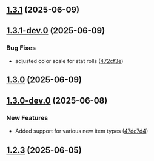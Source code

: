 ## [1.3.1](https://github.com/Wynnventory/WynnVentory_Mod/compare/v1.3.1-dev.0...v1.3.1) (2025-06-09)

## [1.3.1-dev.0](https://github.com/Wynnventory/WynnVentory_Mod/compare/v1.3.0...v1.3.1-dev.0) (2025-06-09)


### Bug Fixes

* adjusted color scale for stat rolls ([472cf3e](https://github.com/Wynnventory/WynnVentory_Mod/commit/472cf3e7522b471a9c994354ffc9a7819437c1e7))

## [1.3.0](https://github.com/Wynnventory/WynnVentory_Mod/compare/v1.3.0-dev.0...v1.3.0) (2025-06-09)

## [1.3.0-dev.0](https://github.com/Wynnventory/WynnVentory_Mod/compare/v1.2.3...v1.3.0-dev.0) (2025-06-08)


### New Features

* Added support for various new item types ([47dc7d4](https://github.com/Wynnventory/WynnVentory_Mod/commit/47dc7d40c9989846335e1354c7c24597880d1949))

## [1.2.3](https://github.com/Wynnventory/WynnVentory_Mod/compare/v1.2.3-dev.0...v1.2.3) (2025-06-05)

